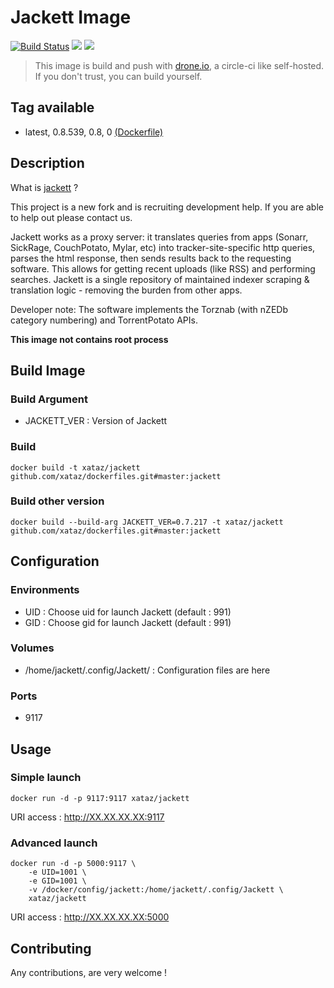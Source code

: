 # Jackett Image

[![Build Status](https://drone.xataz.net/api/badges/xataz/docker-jackett/status.svg)](https://drone.xataz.net/xataz/docker-jackett)
[![](https://images.microbadger.com/badges/image/xataz/jackett.svg)](https://microbadger.com/images/xataz/jackett "Get your own image badge on microbadger.com")
[![](https://images.microbadger.com/badges/version/xataz/jackett.svg)](https://microbadger.com/images/xataz/jackett "Get your own version badge on microbadger.com")

> This image is build and push with [drone.io](https://github.com/drone/drone), a circle-ci like self-hosted.
> If you don't trust, you can build yourself.

## Tag available
* latest, 0.8.539, 0.8, 0 [(Dockerfile)](https://github.com/xataz/dockerfiles/blob/master/Jackett/Dockerfile)

## Description
What is [jackett](https://github.com/Jackett/Jackett) ?

This project is a new fork and is recruiting development help. If you are able to help out please contact us.

Jackett works as a proxy server: it translates queries from apps (Sonarr, SickRage, CouchPotato, Mylar, etc) into tracker-site-specific http queries, parses the html response, then sends results back to the requesting software. This allows for getting recent uploads (like RSS) and performing searches. Jackett is a single repository of maintained indexer scraping & translation logic - removing the burden from other apps.

Developer note: The software implements the Torznab (with nZEDb category numbering) and TorrentPotato APIs.

**This image not contains root process**

## Build Image
### Build Argument
* JACKETT_VER : Version of Jackett

### Build
```shell
docker build -t xataz/jackett github.com/xataz/dockerfiles.git#master:jackett
```

### Build other version
```shell
docker build --build-arg JACKETT_VER=0.7.217 -t xataz/jackett github.com/xataz/dockerfiles.git#master:jackett
```

## Configuration
### Environments
* UID : Choose uid for launch Jackett (default : 991)
* GID : Choose gid for launch Jackett (default : 991)

### Volumes
* /home/jackett/.config/Jackett/ : Configuration files are here

### Ports
* 9117

## Usage
### Simple launch
```shell
docker run -d -p 9117:9117 xataz/jackett
```
URI access : http://XX.XX.XX.XX:9117

### Advanced launch
```shell
docker run -d -p 5000:9117 \
	-e UID=1001 \
	-e GID=1001 \
	-v /docker/config/jackett:/home/jackett/.config/Jackett \
	xataz/jackett
```
URI access : http://XX.XX.XX.XX:5000

## Contributing
Any contributions, are very welcome !